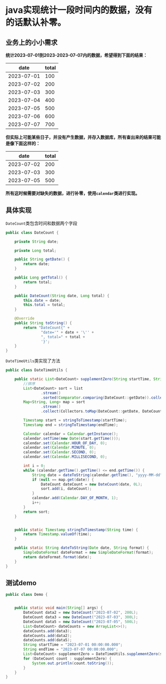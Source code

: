 # java实现统计一段时间内的数据，没有的话默认补零。

## 业务上的小小需求

**统计2023-07-01到2023-2023-07-07内的数据，希望得到下面的结果：**

| date       | total |
| ---------- | ----- |
| 2023-07-01 | 100   |
| 2023-07-02 | 200   |
| 2023-07-03 | 300   |
| 2023-07-04 | 400   |
| 2023-07-05 | 500   |
| 2023-07-06 | 600   |
| 2023-07-07 | 700   |

**但实际上可能某些日子，并没有产生数据，并存入数据库，所有查出来的结果可能是像下面这样的：**

| date       | total |
| ---------- | ----- |
| 2023-07-02 | 200   |
| 2023-07-03 | 300   |
| 2023-07-05 | 500   |

**所有这时候需要对缺失的数据，进行补零，使用`calendar`类进行实现。**

## 具体实现

`DateCount`类包含时间和数据两个字段

```java
public class DateCount {

    private String date;

    private Long total;

    public String getDate() {
        return date;
    }

    public Long getTotal() {
        return total;
    }

    public DateCount(String date, Long total) {
        this.date = date;
        this.total = total;
    }

    @Override
    public String toString() {
        return "DateCount{" +
                "date='" + date + '\'' +
                ", total=" + total +
                '}';
    }
}
```

`DateTimeUtils`类实现了方法

```java
public class DateTimeUtils {

    public static List<DateCount> supplementZero(String startTime, String endTime, List<DateCount> list) {
        //排序
        List<DateCount> sort = list
                .stream()
                .sorted(Comparator.comparing(DateCount::getDate)).collect(Collectors.toList());
        Map<String, Long> map = sort
                .stream()
                .collect(Collectors.toMap(DateCount::getDate, DateCount::getTotal, (k1, k2) -> k1));

        Timestamp start = stringToTimestamp(startTime);
        Timestamp end = stringToTimestamp(endTime);

        Calendar calendar = Calendar.getInstance();
        calendar.setTime(new Date(start.getTime()));
        calendar.set(Calendar.HOUR_OF_DAY, 0);
        calendar.set(Calendar.MINUTE, 0);
        calendar.set(Calendar.SECOND, 0);
        calendar.set(Calendar.MILLISECOND, 0);

        int i = 0;
        while (calendar.getTime().getTime() <= end.getTime()) {
            String date = dateToString(calendar.getTime(), "yyyy-MM-dd");
            if (null == map.get(date)) {
                DateCount dateCount = new DateCount(date, 0L);
                sort.add(i, dateCount);
            }
            calendar.add(Calendar.DAY_OF_MONTH, 1);
            i++;
        }
        return sort;
    }


    public static Timestamp stringToTimestamp(String time) {
        return Timestamp.valueOf(time);
    }

    public static String dateToString(Date date, String format) {
        SimpleDateFormat dateFormat = new SimpleDateFormat(format);
        return dateFormat.format(date);
    }
}
```

## 测试demo

```java
public class Demo {


    public static void main(String[] args) {
        DateCount data2 = new DateCount("2023-07-02", 200L);
        DateCount data3 = new DateCount("2023-07-03", 300L);
        DateCount data5 = new DateCount("2023-07-05", 500L);
        List<DateCount> dateCounts = new ArrayList<>();
        dateCounts.add(data3);
        dateCounts.add(data2);
        dateCounts.add(data5);
        String startTime = "2023-07-01 00:00:00.000";
        String endTime = "2023-07-07 00:00:00.000";
        List<DateCount> supplementZero = DateTimeUtils.supplementZero(startTime, endTime, dateCounts);
        for (DateCount count : supplementZero) {
            System.out.println(count.toString());
        }
    }
}
```

